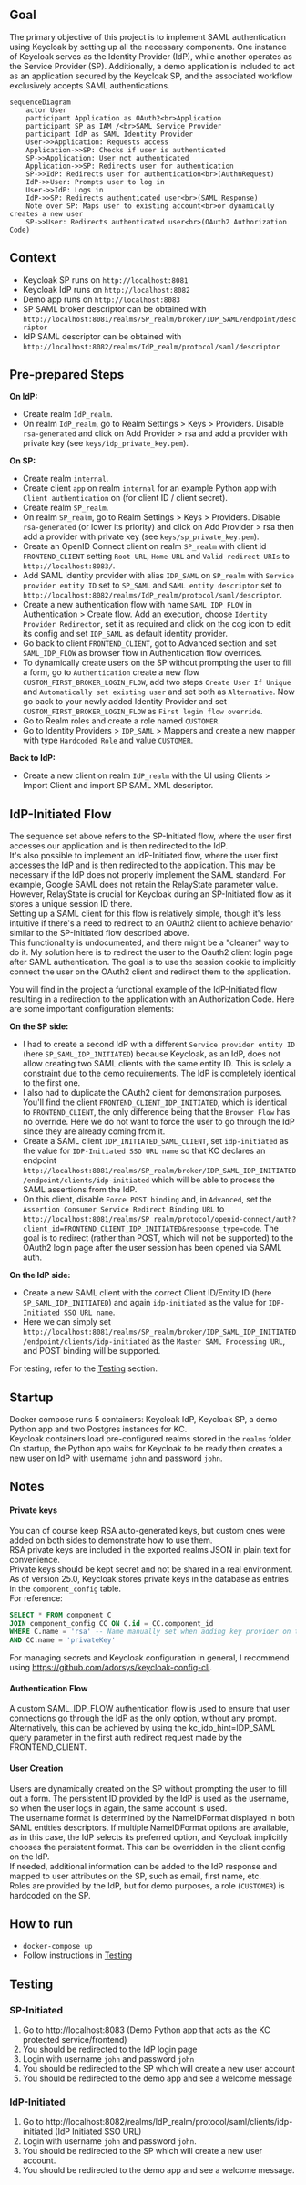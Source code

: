 ## Goal

The primary objective of this project is to implement SAML authentication using Keycloak by setting up all the necessary components.
One instance of Keycloak serves as the Identity Provider (IdP), while another operates as the Service Provider (SP).
Additionally, a demo application is included to act as an application secured by the Keycloak SP, and the associated workflow exclusively accepts SAML authentications.

```mermaid
sequenceDiagram
    actor User
    participant Application as OAuth2<br>Application
    participant SP as IAM /<br>SAML Service Provider
    participant IdP as SAML Identity Provider
    User->>Application: Requests access
    Application->>SP: Checks if user is authenticated
    SP->>Application: User not authenticated
    Application->>SP: Redirects user for authentication
    SP->>IdP: Redirects user for authentication<br>(AuthnRequest)
    IdP->>User: Prompts user to log in
    User->>IdP: Logs in
    IdP->>SP: Redirects authenticated user<br>(SAML Response)
    Note over SP: Maps user to existing account<br>or dynamically creates a new user
    SP->>User: Redirects authenticated user<br>(OAuth2 Authorization Code)
```

## Context

- Keycloak SP runs on `http://localhost:8081`
- Keycloak IdP runs on `http://localhost:8082`
- Demo app runs on `http://localhost:8083`
- SP SAML broker descriptor can be obtained with `http://localhost:8081/realms/SP_realm/broker/IDP_SAML/endpoint/descriptor`
- IdP SAML descriptor can be obtained with `http://localhost:8082/realms/IdP_realm/protocol/saml/descriptor`

## Pre-prepared Steps

**On IdP:**
- Create realm `IdP_realm`.
- On realm `IdP_realm`, go to Realm Settings > Keys > Providers. Disable `rsa-generated` and click on Add Provider > rsa and add a provider with private key (see `keys/idp_private_key.pem`).

**On SP:**
- Create realm `internal`.
- Create client `app` on realm `internal` for an example Python app with `Client authentication` on (for client ID / client secret).
- Create realm `SP_realm`.
- On realm `SP_realm`, go to Realm Settings > Keys > Providers. Disable `rsa-generated` (or lower its priority) and click on Add Provider > rsa then add a provider with private key (see `keys/sp_private_key.pem`).
- Create an OpenID Connect client on realm `SP_realm` with client id `FRONTEND_CLIENT` setting `Root URL`, `Home URL` and `Valid redirect URIs` to `http://localhost:8083/`.
- Add SAML identity provider with alias `IDP_SAML` on `SP_realm` with `Service provider entity ID` set to `SP_SAML` and `SAML entity descriptor` set to `http://localhost:8082/realms/IdP_realm/protocol/saml/descriptor`.
- Create a new authentication flow with name `SAML_IDP_FLOW` in Authentication > Create flow. Add an execution, choose `Identity Provider Redirector`, set it as required and click on the cog icon to edit its config and set `IDP_SAML` as default identity provider.
- Go back to client `FRONTEND_CLIENT`, got to Advanced section and set `SAML_IDP_FLOW` as browser flow in Authentication flow overrides.
- To dynamically create users on the SP without prompting the user to fill a form, go to `Authentication` create a new flow `CUSTOM_FIRST_BROKER_LOGIN_FLOW`, add two steps `Create User If Unique` and `Automatically set existing user` and set both as `Alternative`. Now go back to your newly added Identity Provider and set `CUSTOM_FIRST_BROKER_LOGIN_FLOW` as `First login flow override`.
- Go to Realm roles and create a role named `CUSTOMER`.
- Go to Identity Providers > `IDP_SAML` > Mappers and create a new mapper with type `Hardcoded Role` and value `CUSTOMER`.

**Back to IdP:**
- Create a new client on realm `IdP_realm` with the UI using Clients > Import Client and import SP SAML XML descriptor.

## IdP-Initiated Flow

The sequence set above refers to the SP-Initiated flow, where the user first accesses our application and is then redirected to the IdP.    
It's also possible to implement an IdP-Initiated flow, where the user first accesses the IdP and is then redirected to the application. This may be necessary if the IdP does not properly implement the SAML standard. For example, Google SAML does not retain the RelayState parameter value. However, RelayState is crucial for Keycloak during an SP-Initiated flow as it stores a unique session ID there.    
Setting up a SAML client for this flow is relatively simple, though it's less intuitive if there's a need to redirect to an OAuth2 client to achieve behavior similar to the SP-Initiated flow described above.  
This functionality is undocumented, and there might be a "cleaner" way to do it. My solution here is to redirect the user to the Oauth2 client login page after SAML authentication. The goal is to use the session cookie to implicitly connect the user on the OAuth2 client and redirect them to the application.

You will find in the project a functional example of the IdP-Initiated flow resulting in a redirection to the application with an Authorization Code. Here are some important configuration elements:  

**On the SP side:**
- I had to create a second IdP with a different `Service provider entity ID` (here `SP_SAML_IDP_INITIATED`) because Keycloak, as an IdP, does not allow creating two SAML clients with the same entity ID. This is solely a constraint due to the demo requirements. The IdP is completely identical to the first one.
- I also had to duplicate the OAuth2 client for demonstration purposes. You'll find the client `FRONTEND_CLIENT_IDP_INITIATED`, which is identical to `FRONTEND_CLIENT`, the only difference being that the `Browser Flow` has no override. Here we do not want to force the user to go through the IdP since they are already coming from it.
- Create a SAML client `IDP_INITIATED_SAML_CLIENT`, set `idp-initiated` as the value for `IDP-Initiated SSO URL name` so that KC declares an endpoint `http://localhost:8081/realms/SP_realm/broker/IDP_SAML_IDP_INITIATED/endpoint/clients/idp-initiated` which will be able to process the SAML assertions from the IdP.
- On this client, disable `Force POST binding` and, in `Advanced`, set the `Assertion Consumer Service Redirect Binding URL` to `http://localhost:8081/realms/SP_realm/protocol/openid-connect/auth?client_id=FRONTEND_CLIENT_IDP_INITIATED&response_type=code`. The goal is to redirect (rather than POST, which will not be supported) to the OAuth2 login page after the user session has been opened via SAML auth.

**On the IdP side:**
- Create a new SAML client with the correct Client ID/Entity ID (here `SP_SAML_IDP_INITIATED`) and again `idp-initiated` as the value for `IDP-Initiated SSO URL name`.
- Here we can simply set `http://localhost:8081/realms/SP_realm/broker/IDP_SAML_IDP_INITIATED/endpoint/clients/idp-initiated` as the `Master SAML Processing URL`, and POST binding will be supported.

For testing, refer to the [Testing](#testing) section.


## Startup

Docker compose runs 5 containers: Keycloak IdP, Keycloak SP, a demo Python app and two Postgres instances for KC.  
Keycloak containers load pre-configured realms stored in the `realms` folder.  
On startup, the Python app waits for Keycloak to be ready then creates a new user on IdP with username `john` and password `john`.

## Notes

#### Private keys
You can of course keep RSA auto-generated keys, but custom ones were added on both sides to demonstrate how to use them.  
RSA private keys are included in the exported realms JSON in plain text for convenience.  
Private keys should be kept secret and not be shared in a real environment. As of version 25.0, Keycloak stores private keys in the database as entries in the `component_config` table.    
For reference:  
```sql
SELECT * FROM component C
JOIN component_config CC ON C.id = CC.component_id
WHERE C.name = 'rsa' -- Name manually set when adding key provider on the UI
AND CC.name = 'privateKey'
```

For managing secrets and Keycloak configuration in general, I recommend using https://github.com/adorsys/keycloak-config-cli.

#### Authentication Flow
A custom SAML_IDP_FLOW authentication flow is used to ensure that user connections go through the IdP as the only option, without any prompt.  
Alternatively, this can be achieved by using the kc_idp_hint=IDP_SAML query parameter in the first auth redirect request made by the FRONTEND_CLIENT.  

#### User Creation
Users are dynamically created on the SP without prompting the user to fill out a form. The persistent ID provided by the IdP is used as the username, so when the user logs in again, the same account is used.  
The username format is determined by the NameIDFormat displayed in both SAML entities descriptors. If multiple NameIDFormat options are available, as in this case, the IdP selects its preferred option, and Keycloak implicitly chooses the persistent format. This can be overridden in the client config on the IdP.  
If needed, additional information can be added to the IdP response and mapped to user attributes on the SP, such as email, first name, etc.  
Roles are provided by the IdP, but for demo purposes, a role (`CUSTOMER`) is hardcoded on the SP.  

## How to run

- `docker-compose up`
- Follow instructions in [Testing](#testing)

## Testing

### SP-Initiated

1. Go to http://localhost:8083 (Demo Python app that acts as the KC protected service/frontend)
2. You should be redirected to the IdP login page
3. Login with username `john` and password `john`
4. You should be redirected to the SP which will create a new user account
5. You should be redirected to the demo app and see a welcome message


### IdP-Initiated

1. Go to http://localhost:8082/realms/IdP_realm/protocol/saml/clients/idp-initiated (IdP Initiated SSO URL)
2. Login with username `john` and password `john`.
3. You should be redirected to the SP which will create a new user account.
4. You should be redirected to the demo app and see a welcome message.
